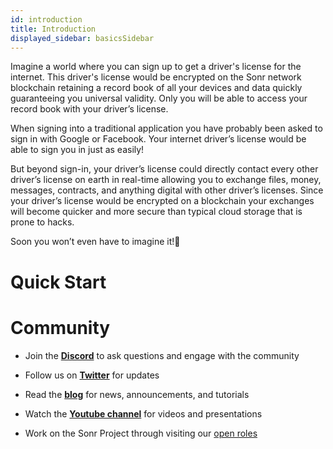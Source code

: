 ```yaml
---
id: introduction
title: Introduction
displayed_sidebar: basicsSidebar
---
```


Imagine a world where you can sign up to get a driver's license for the internet. This driver's license would be encrypted on the Sonr network blockchain retaining a record book of all your devices and data quickly guaranteeing you universal validity. Only you will be able to access your record book with your driver’s license.

When signing into a traditional application you have probably been asked to sign in with Google or Facebook. Your internet driver’s license would be able to sign you in just as easily!

But beyond sign-in, your driver’s license could directly contact every other driver’s license on earth in real-time allowing you to exchange files, money, messages, contracts, and anything digital with other driver’s licenses. Since your driver’s license would be encrypted on a blockchain your exchanges will become quicker and more secure than typical cloud storage that is prone to hacks.

Soon you won’t even have to imagine it!🚀


# Quick Start





# Community

*   Join the [**Discord**](https://sonr.io/discord) to ask questions and engage with the community

*   Follow us on [**Twitter**](https://sonr.io/twitter) for updates

*   Read the [**blog**](https://pulse.sonr.io) for news, announcements, and tutorials

*   Watch the [**Youtube channel**](https://sonr.io/youtube) for videos and presentations

*   Work on the Sonr Project through visiting our [open roles](https://sonr.io/jobs)
